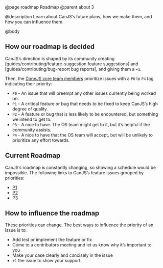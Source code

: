 @page roadmap Roadmap
@parent about 3

@description Learn about CanJS’s future plans, how we make them, and how you can influence them.

@body

## How our roadmap is decided

CanJS’s direction is shaped by its community creating [guides/contributing/feature-suggestion feature suggestions] and [guides/contributing/bug-report bug reports],
and giving them a `+1`.

Then, the [DoneJS core team members](https://donejs.com/About.html#team) prioritize
issues with a `P0` to `P4` tag indicating their priority:

- `P0` - An issue that will preempt any other issues currently being worked on.
- `P1` - A critical feature or bug that needs to be fixed to keep CanJS’s high degree of quality.
- `P2` - A feature or bug that is less likely to be encountered, but something we intend to get to.
- `P3` - A nice to have. The OS team might get to it, but it’s helpful if the community assists.
- `P4` - A nice to have that the OS team will accept, but will be unlikely to prioritize any effort towards.




## Current Roadmap

CanJS’s roadmap is constantly changing, so showing a schedule would be impossible.
The following links to CanJS’s feature issues grouped by priorities:

 - [P1 ](https://github.com/search?q=org%3Acanjs+label%3Aenhancement+label%3AP1&ref=searchresults&state=open&type=Issues)
 - [P2 ](https://github.com/search?q=org%3Acanjs+label%3Aenhancement+label%3AP2&ref=searchresults&state=open&type=Issues)
 - [P3 ](https://github.com/search?q=org%3Acanjs+label%3Aenhancement+label%3AP3&ref=searchresults&state=open&type=Issues)


## How to influence the roadmap


These priorities can change.  The best ways to influence the priority of an issue is to:

 - Add test or implement the feature or fix
 - Come to a contributors meeting and let us know why it’s important to you
 - Make your case clearly and concisely in the issue
 - `+1` the issue to show your support
